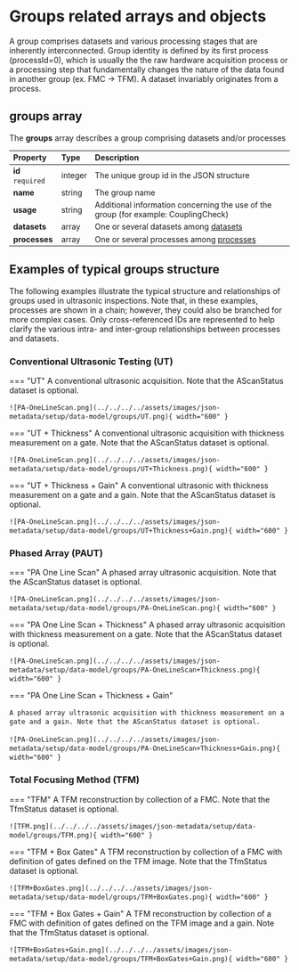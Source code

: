 # Groups related arrays and objects

A group comprises datasets and various processing stages that are inherently interconnected. Group identity is defined by its first process (processId=0), which is usually the the raw hardware acquisition process or a processing step that fundamentally changes the nature of the data found in another group (ex. FMC → TFM). A dataset invariably originates from a process.

## **groups** array

The **groups** array describes a group comprising datasets and/or processes

| Property          | Type    | Description                                                                         |
| :---------------- | :------ | :---------------------------------------------------------------------------------- |
| **id** `required` | integer | The unique group id in the JSON structure                                           |
| **name**          | string  | The group name                                                                      |
| **usage**         | string  | Additional information concerning the use of the group (for example: CouplingCheck) |
| **datasets**      | array   | One or several datasets among [datasets](datasets.md)                               |
| **processes**     | array   | One or several processes among [processes](./processes/index.md)                    |

## Examples of typical groups structure

The following examples illustrate the typical structure and relationships of groups used in ultrasonic inspections. Note that, in these examples, processes are shown in a chain; however, they could also be branched for more complex cases. Only cross-referenced IDs are represented to help clarify the various intra- and inter-group relationships between processes and datasets.

### Conventional Ultrasonic Testing (UT)

=== "UT"
    A conventional ultrasonic acquisition. Note that the AScanStatus dataset is optional. 

    ![PA-OneLineScan.png](../../../../assets/images/json-metadata/setup/data-model/groups/UT.png){ width="600" }

=== "UT + Thickness"
    A conventional ultrasonic acquisition with thickness measurement on a gate. Note that the AScanStatus dataset is optional. 

    ![PA-OneLineScan.png](../../../../assets/images/json-metadata/setup/data-model/groups/UT+Thickness.png){ width="600" }

=== "UT + Thickness + Gain"
    A conventional ultrasonic with thickness measurement on a gate and a gain. Note that the AScanStatus dataset is optional. 

    ![PA-OneLineScan.png](../../../../assets/images/json-metadata/setup/data-model/groups/UT+Thickness+Gain.png){ width="600" }

### Phased Array (PAUT)

=== "PA One Line Scan"
    A phased array ultrasonic acquisition. Note that the AScanStatus dataset is optional. 

    ![PA-OneLineScan.png](../../../../assets/images/json-metadata/setup/data-model/groups/PA-OneLineScan.png){ width="600" }

=== "PA One Line Scan + Thickness"
    A phased array ultrasonic acquisition with thickness measurement on a gate. Note that the AScanStatus dataset is optional. 

    ![PA-OneLineScan.png](../../../../assets/images/json-metadata/setup/data-model/groups/PA-OneLineScan+Thickness.png){ width="600" }

=== "PA One Line Scan + Thickness + Gain"

    A phased array ultrasonic acquisition with thickness measurement on a gate and a gain. Note that the AScanStatus dataset is optional. 

    ![PA-OneLineScan.png](../../../../assets/images/json-metadata/setup/data-model/groups/PA-OneLineScan+Thickness+Gain.png){ width="600" }

### Total Focusing Method (TFM)

=== "TFM"
    A TFM reconstruction by collection of a FMC. Note that the TfmStatus dataset is optional. 

    ![TFM.png](../../../../assets/images/json-metadata/setup/data-model/groups/TFM.png){ width="600" }

=== "TFM + Box Gates"
    A TFM reconstruction by collection of a FMC with definition of gates defined on the TFM image. Note that the TfmStatus dataset is optional. 

    ![TFM+BoxGates.png](../../../../assets/images/json-metadata/setup/data-model/groups/TFM+BoxGates.png){ width="600" }

=== "TFM + Box Gates + Gain"
    A TFM reconstruction by collection of a FMC with definition of gates defined on the TFM image and a gain. Note that the TfmStatus dataset is optional. 

    ![TFM+BoxGates+Gain.png](../../../../assets/images/json-metadata/setup/data-model/groups/TFM+BoxGates+Gain.png){ width="600" }